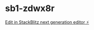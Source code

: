 # sb1-zdwx8r

[Edit in StackBlitz next generation editor ⚡️](https://stackblitz.com/~/github.com/monopolymandev/sb1-zdwx8r)